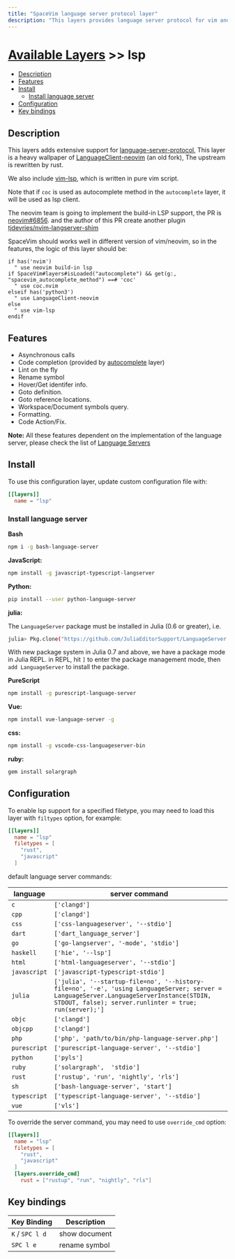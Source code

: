 ```yaml
---
title: "SpaceVim language server protocol layer"
description: "This layers provides language server protocol for vim and neovim"
---
```


# [Available Layers](../) >> lsp

<!-- vim-markdown-toc GFM -->

- [Description](#description)
- [Features](#features)
- [Install](#install)
  - [Install language server](#install-language-server)
- [Configuration](#configuration)
- [Key bindings](#key-bindings)

<!-- vim-markdown-toc -->

## Description

This layers adds extensive support for [language-server-protocol](https://microsoft.github.io/language-server-protocol/),
This layer is a heavy wallpaper of [LanguageClient-neovim](https://github.com/SpaceVim/LanguageClient-neovim) (an old fork),
The upstream is rewritten by rust.

We also include [vim-lsp](https://github.com/prabirshrestha/vim-lsp), which is written in pure vim script.

Note that if `coc` is used as autocomplete method in the `autocomplete` layer,
it will be used as lsp client.

The neovim team is going to implement the build-in LSP support, the
PR is [neovim#6856](https://github.com/neovim/neovim/pull/6856). and the author of this PR
create another plugin [tjdevries/nvim-langserver-shim](https://github.com/tjdevries/nvim-langserver-shim)

SpaceVim should works well in different version of vim/neovim, so in the features, the logic of this layer should be:

```vim
if has('nvim')
  " use neovim build-in lsp
if SpaceVim#layers#isLoaded("autocomplete") && get(g:, "spacevim_autocomplete_method") ==# 'coc'
  " use coc.nvim
elseif has('python3')
  " use LanguageClient-neovim
else
  " use vim-lsp
endif
```

## Features

- Asynchronous calls
- Code completion (provided by [autocomplete](https://spacevim.org/layers/autocomplete/) layer)
- Lint on the fly
- Rename symbol
- Hover/Get identifer info.
- Goto definition.
- Goto reference locations.
- Workspace/Document symbols query.
- Formatting.
- Code Action/Fix.

**Note:** All these features dependent on the implementation of the language server, please
check the list of [Language Servers](https://microsoft.github.io/language-server-protocol/implementors/servers/)

## Install

To use this configuration layer, update custom configuration file with:

```toml
[[layers]]
  name = "lsp"
```

### Install language server

**Bash**

```sh
npm i -g bash-language-server
```

**JavaScript:**

```sh
npm install -g javascript-typescript-langserver
```

**Python:**

```sh
pip install --user python-language-server
```

**julia:**

The `LanguageServer` package must be installed in Julia (0.6 or greater), i.e.

```sh
julia> Pkg.clone("https://github.com/JuliaEditorSupport/LanguageServer.jl")
```

With new package system in Julia 0.7 and above, we have a package mode in Julia REPL.
in REPL, hit `]` to enter the package management mode, then `add LanguageServer` to install the package.

**PureScript**

```sh
npm install -g purescript-language-server
```

**Vue:**

```sh
npm install vue-language-server -g
```

**css:**

```sh
npm install -g vscode-css-languageserver-bin
```

**ruby:**

```sh
gem install solargraph
```

## Configuration

To enable lsp support for a specified filetype, you may need to load this layer with `filtypes` option, for example:

```toml
[[layers]]
  name = "lsp"
  filetypes = [
    "rust",
    "javascript"
  ]
```

default language server commands:

| language     | server command                                                                                                                                                                                   |
| ------------ | ------------------------------------------------------------------------------------------------------------------------------------------------------------------------------------------------ |
| `c`          | `['clangd']`                                                                                                                                                                                     |
| `cpp`        | `['clangd']`                                                                                                                                                                                     |
| `css`        | `['css-languageserver', '--stdio']`                                                                                                                                                              |
| `dart`       | `['dart_language_server']`                                                                                                                                                                       |
| `go`         | `['go-langserver', '-mode', 'stdio']`                                                                                                                                                            |
| `haskell`    | `['hie', '--lsp']`                                                                                                                                                                               |
| `html`       | `['html-languageserver', '--stdio']`                                                                                                                                                             |
| `javascript` | `['javascript-typescript-stdio']`                                                                                                                                                                |
| `julia`      | `['julia', '--startup-file=no', '--history-file=no', '-e', 'using LanguageServer; server = LanguageServer.LanguageServerInstance(STDIN, STDOUT, false); server.runlinter = true; run(server);']` |
| `objc`       | `['clangd']`                                                                                                                                                                                     |
| `objcpp`     | `['clangd']`                                                                                                                                                                                     |
| `php`        | `['php', 'path/to/bin/php-language-server.php']`                                                                                                                                                 |
| `purescript` | `['purescript-language-server', '--stdio']`                                                                                                                                                      |
| `python`     | `['pyls']`                                                                                                                                                                                       |
| `ruby`       | `['solargraph',  'stdio']`
| `rust`       | `['rustup', 'run', 'nightly', 'rls']`                                                                                                                                                            |
| `sh`         | `['bash-language-server', 'start']`                                                                                                                                                              |
| `typescript` | `['typescript-language-server', '--stdio']`                                                                                                                                                      |
| `vue`        | `['vls']`                                                                                                                                                                                        |

To override the server command, you may need to use `override_cmd` option:

```toml
[[layers]]
  name = "lsp"
  filetypes = [
    "rust",
    "javascript"
  ]
  [layers.override_cmd]
    rust = ["rustup", "run", "nightly", "rls"]
```

## Key bindings

| Key Binding     | Description   |
| --------------- | ------------- |
| `K` / `SPC l d` | show document |
| `SPC l e`       | rename symbol |
